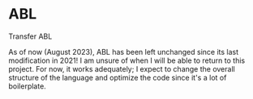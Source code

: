 # ABL
Transfer ABL

As of now (August 2023), ABL has been left unchanged since its last modification in 2021!
I am unsure of when I will be able to return to this project. For now, it works adequately; I expect
to change the overall structure of the language and optimize the code since it's a lot of boilerplate.
